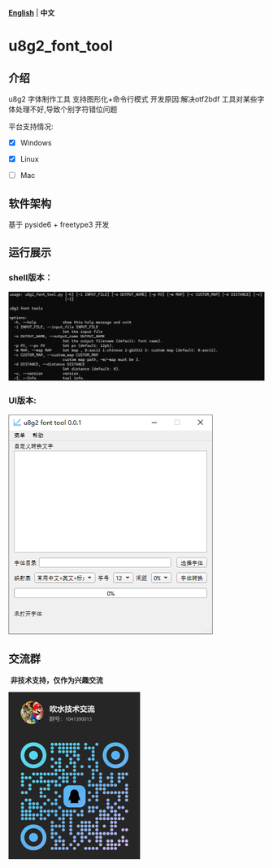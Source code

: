 [**English**](./README.md)  | **中文**

# u8g2_font_tool

## 介绍
u8g2 字体制作工具 支持图形化+命令行模式 
开发原因:解决otf2bdf 工具对某些字体处理不好,导致个别字符错位问题

平台支持情况:

- [x] Windows

- [x] Linux

- [ ] Mac

## 软件架构
基于 pyside6 + freetype3 开发

## 运行展示

### shell版本：

![u8g2_font_tool](./doc/u8g2_font_tool_shell.png)

### UI版本:

![u8g2_font_tool](./doc/u8g2_font_tool_zh.png)

## 交流群

​	**非技术支持，仅作为兴趣交流**

![Communication](./docs/Communication.png)



